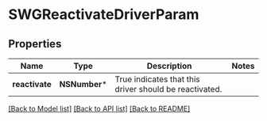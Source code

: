 # SWGReactivateDriverParam

## Properties
Name | Type | Description | Notes
------------ | ------------- | ------------- | -------------
**reactivate** | **NSNumber*** | True indicates that this driver should be reactivated. | 

[[Back to Model list]](../README.md#documentation-for-models) [[Back to API list]](../README.md#documentation-for-api-endpoints) [[Back to README]](../README.md)


